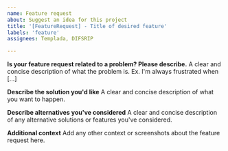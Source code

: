 ```yaml
---
name: Feature request
about: Suggest an idea for this project
title: '[FeatureRequest] - Title of desired feature'
labels: 'feature'
assignees: Templada, DIFSRIP

---
```


**Is your feature request related to a problem? Please describe.**
A clear and concise description of what the problem is. Ex. I'm always frustrated when [...]

**Describe the solution you'd like**
A clear and concise description of what you want to happen.

**Describe alternatives you've considered**
A clear and concise description of any alternative solutions or features you've considered.

**Additional context**
Add any other context or screenshots about the feature request here.
